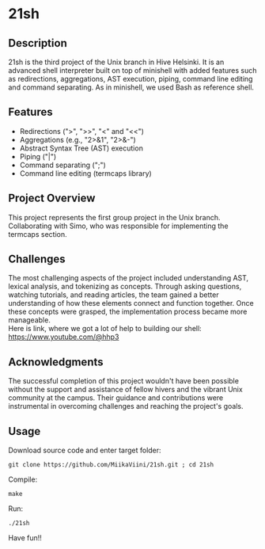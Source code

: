 
# 21sh

## Description

21sh is the third project of the Unix branch in Hive Helsinki. It is an advanced shell interpreter built on top of minishell with added features such as redirections, aggregations, AST execution, piping, command line editing and command separating. As in minishell, we used Bash as reference shell.

## Features

- Redirections (">", ">>", "<" and "<<")
- Aggregations (e.g., "2>&1", "2>&-")
- Abstract Syntax Tree (AST) execution
- Piping ("|")
- Command separating (";")
- Command line editing (termcaps library)

## Project Overview

This project represents the first group project in the Unix branch. Collaborating with Simo, who was responsible for implementing the termcaps section.

## Challenges

The most challenging aspects of the project included understanding AST, lexical analysis, and tokenizing as concepts. Through asking questions, watching tutorials, and reading articles, the team gained a better understanding of how these elements connect and function together. Once these concepts were grasped, the implementation process became more manageable.<br>
Here is link, where we got a lot of help to building our shell: https://www.youtube.com/@hhp3

## Acknowledgments

The successful completion of this project wouldn't have been possible without the support and assistance of fellow hivers and the vibrant Unix community at the campus. Their guidance and contributions were instrumental in overcoming challenges and reaching the project's goals.

## Usage 

Download source code and enter target folder:<br>
```
git clone https://github.com/MiikaViini/21sh.git ; cd 21sh
```

Compile:<br>
```
make
```

Run:<br>
```
./21sh
```

Have fun!!
